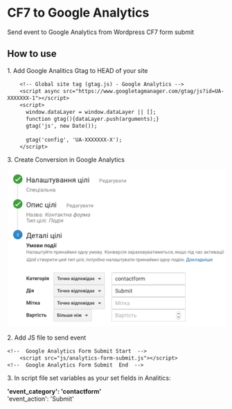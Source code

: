 # CF7 to Google Analytics 
Send event to Google Analytics from Wordpress CF7 form submit


<h2>How to use</h2>

<p>1. Add Google Analitics Gtag to HEAD of your site</p>

```JS
	<!-- Global site tag (gtag.js) - Google Analytics -->
	<script async src="https://www.googletagmanager.com/gtag/js?id=UA-XXXXXXX-1"></script>
	<script>
	  window.dataLayer = window.dataLayer || [];
	  function gtag(){dataLayer.push(arguments);}
	  gtag('js', new Date());

	  gtag('config', 'UA-XXXXXXX-X');
	</script>
``` 
<p>3. Create Conversion in Google Analytics </p>
<img src=images/GA_CF7.png raw=true />
<p>2. Add JS file to send event</p>

```JS
<!--  Google Analytics Form Submit Start  -->
    <script src="js/analytics-form-submit.js"></script>
<!--  Google Analytics Form Submit  End  -->
``` 
<p>3. In script file set variables as your set fields in Analitics:</p>

<p>
<b> 'event_category': 'contactform' </br> </b>
       'event_action': 'Submit' </br>
</p>
